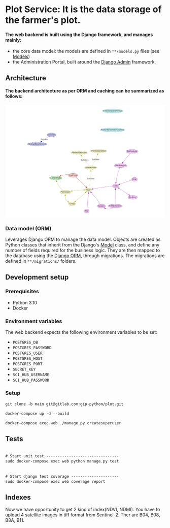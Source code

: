# Plot Service: It is the data storage of the farmer's plot.

#### The web backend is built using the Django framework, and manages mainly:

- the core data model: the models are defined in `**/models.py` files (see [Models](https://docs.djangoproject.com/en/4.0/topics/db/models/))
- the Administration Portal, built around the [Django Admin](https://docs.djangoproject.com/en/4.0/ref/contrib/admin/) framework.


## Architecture
#### The backend architecture as per ORM and caching can be summarized as follows:
![img.png](img.png)

### Data model (ORM)
Leverages Django ORM to manage the data model. Objects are created as Python classes that inherit from the Django's [Model](https://docs.djangoproject.com/en/3.2/ref/models/base/#model-inheritance) class, and define any number of fields required for the business logic. They are then mapped to the database using the [Django ORM](https://docs.djangoproject.com/en/3.2/topics/db/models/#model-api), through migrations. The migrations are defined in `**/migrations/` folders.

## Development setup
### Prerequisites

- Python 3.10
- Docker

### Environment variables

The web backend expects the following environment variables to be set:
- `POSTGRES_DB`
- `POSTGRES_PASSWORD`
- `POSTGRES_USER`
- `POSTGRES_HOST`
- `POSTGRES_PORT`
- `SECRET_KEY`
- `SCI_HUB_USERNAME`
- `SCI_HUB_PASSWORD`


### Setup

```
git clone -b main git@gitlab.com:gip-python/plot.git
```

```
docker-compose up -d --build
```

```
docker-compose exec web ./manage.py createsuperuser
```

## Tests
```

# Start unit test --------------------------------
sudo docker-compose exec web python manage.py test


# Start django test coverage ---------------------
sudo docker-compose exec web coverage report

```

## Indexes
Now we have opportunity to get 2 kind of index(NDVI, NDMI). 
You have to upload 4 satellite images in tiff format from Sentinel-2.
Ther are B04, B08, B8A, B11.
